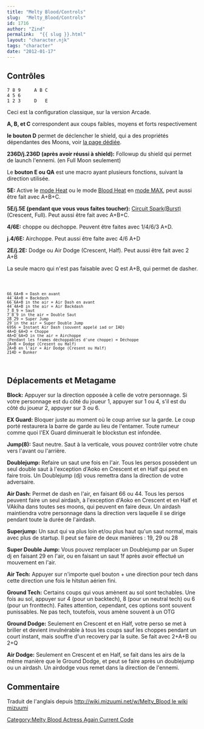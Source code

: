 ```yaml
---
title: "Melty Blood/Controls"
slug:  "Melty_Blood/Controls"
id: 1716
author: "Zind"
permalink:  "{{ slug }}.html"
layout: "character.njk"
tags: "character"
date: "2012-01-17"
---
```


## Contrôles

`7 8 9     A B C`  
`4 5 6`  
`1 2 3     D   E`

Ceci est la configuration classique, sur la version Arcade.

  
**A, B, et C** correspondent aux coups faibles, moyens et forts
respectivement

**le bouton D** permet de déclencher le shield, qui a des propriétés
dépendantes des Moons, voir [la page dédiée](shield "wikilink").

  
**236D/j.236D (après avoir réussi à shield):** Followup du shield qui
permet de launch l'ennemi. (en Full Moon seulement)

Le **bouton E ou QA** est une macro ayant plusieurs fonctions, suivant
la direction utilisée.

  
**5E:** Active le [mode
Heat](Circuit_Meter#Comment_monter_son_meter "wikilink") ou le mode
[Blood Heat](Circuit_Meter#Blood_Heat "wikilink") en [mode
MAX](Circuit_Meter#Le_mode_MAX "wikilink"), peut aussi être fait avec
A+B+C.

**5E/j.5E (pendant que vous vous faites toucher):** [Circuit
Spark(Burst)](Circuit_meter#Circuit_Spark "wikilink") (Crescent, Full).
Peut aussi être fait avec A+B+C.

**4/6E:** choppe ou déchoppe. Peuvent être faites avec 1/4/6/3 A+D.

**j.4/6E:** Airchoppe. Peut aussi être faite avec 4/6 A+D

**2E/j.2E:** Dodge ou Air Dodge (Crescent, Half). Peut aussi être fait
avec 2 A+B

La seule macro qui n'est pas faisable avec Q est A+B, qui permet de
dasher.

<code>

    66_6A+B = Dash en avant
    44_4A+B = Backdash
    66_6A+B in the air = Air Dash en avant
    44_4A+B in the air = Air Backdash
    7_8_9 = Saut
    7_8_9 in the air = Double Saut
    28_29 = Super Jump
    29 in the air = Super Double Jump
    6956 = Instant Air Dash (souvent appelé iad or IAD)
    4A+D_6A+D = Choppe
    4A+D_6A+D in the air = Airchoppe
    (Pendant les frames déchoppables d'une choppe) = Déchoppe
    2A+B = Dodge (Cresent ou Half)
    2A+B en l'air = Air Dodge (Cresent ou Half)
    214D = Bunker

</code>

## Déplacements et Metagame

**Block:** Appuyer sur la direction opposée à celle de votre personnage.
Si votre personnage est du côté du joueur 1, appuyer sur 1 ou 4, s'il
est du côté du joueur 2, appuyer sur 3 ou 6.

**EX Guard:** Bloquer juste au moment où le coup arrive sur la garde. Le
coup porté restaurera la barre de garde au lieu de l'entamer. Toute
rumeur comme quoi l'EX Guard diminuerait le blockstun est infondée.

**Jump(8):** Saut neutre. Saut à la verticale, vous pouvez contrôler
votre chute vers l'avant ou l'arrière.

**Doublejump:** Refaire un saut une fois en l'air. Tous les persos
possèdent un seul double saut à l'exception d'Aoko en Crescent et en
Half qui peut en faire trois. Un Doublejump (dj) vous remettra dans la
direction de votre adversaire.

**Air Dash:** Permet de dash en l'air, en faisant 66 ou 44. Tous les
persos peuvent faire un seul airdash, à l'exception d'Aoko en Crescent
et en Half et VAkiha dans toutes ses moons, qui peuvent en faire deux.
Un airdash maintiendra votre personnage dans la direction vers laquelle
il se dirige pendant toute la durée de l'airdash.

**Superjump:** Un saut qui va plus loin et/ou plus haut qu'un saut
normal, mais avec plus de startup. Il peut se faire de deux manières :
19, 29 ou 28

**Super Double Jump:** Vous pouvez remplacer un Doublejump par un Super
dj en faisant 29 en l'air, ou en faisant un saut 1f après avoir effectué
un mouvement en l'air.

**Air Tech:** Appuyer sur n'importe quel bouton + une direction pour
tech dans cette direction une fois le hitstun aérien fini.

**Ground Tech:** Certains coups qui vous amènent au sol sont techables.
Une fois au sol, appuyer sur 4 (pour un backtech), 8 (pour un neutral
tech) ou 6 (pour un fronttech). Faites attention, cependant, ces options
sont souvent punissables. Ne pas tech, toutefois, vous amène souvent à
un OTG

**Ground Dodge:** Seulement en Crescent et en Half, votre perso se met à
briller et devient invulnérable à tous les coups sauf les choppes
pendant un court instant, mais souffre d'un recovery par la suite. Se
fait avec 2+A+B ou 2+Q

**Air Dodge:** Seulement en Crescent et en Half, se fait dans les airs
de la même manière que le Ground Dodge, et peut se faire après un
doublejump ou un airdash. Un airdodge vous remet dans la direction de
l'ennemi.

## Commentaire

Traduit de l'anglais depuis [http://wiki.mizuumi.net/w/Melty_Blood le
wiki
mizuumi](http://wiki.mizuumi.net/w/Melty_Blood_le_wiki_mizuumi "wikilink")

[Category:Melty Blood Actress Again Current
Code](Category:Melty_Blood_Actress_Again_Current_Code "wikilink")
